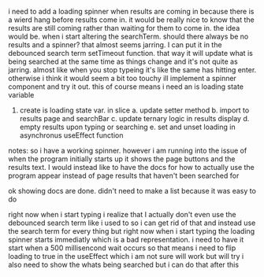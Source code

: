 i need to add a loading spinner when results are coming in because there is a wierd hang before results come in. it would be really nice to 
know that the results are still coming rather than waiting for them to come in. 
the idea would be. when i start altering the searchTerm. should there always be no results and a spinner? 
that almost seems jarring. I can put it in the debounced search term setTimeout function. that way it will update what is being searched
at the same time as things change and it's not quite as jarring. almost like when you stop typeing it's like the same has hitting enter.
otherwise i think it would seem a bit too touchy
ill implement a spinner component and try it out. this of course means i need an is loading state variable

1. create is loading state var. in slice
  a. update setter method
  b. import to results page and searchBar
  c. update ternary logic in results display 
  d. empty results upon typing or searching
  e. set and unset loading in asynchronus useEffect function

notes: so i have a working spinner. however i am running into the issue of when the program initially starts up it shows the page buttons
and the results text. 
I would instead like to have the docs for how to actually use the program appear instead of page results that haven't been searched for

ok showing docs are done. didn't need to make a list because it was easy to do

right now when i start typing i realize that I actually don't even use the debounced search term like i used to 
so i can get rid of that and instead use the search term for every thing
but right now when i start typing the loading spinner starts immediatly which is a bad representation. i need to have it start when a 500 millisencond wait occurs
so that means i need to flip loading to true in the useEffect which i am not sure will work but will try
i also need to show the whats being searched but i can do that after this

